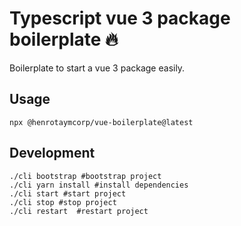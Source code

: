 # Typescript vue 3 package boilerplate 🔥
Boilerplate to start a vue 3 package easily.

## Usage
```shell
npx @henrotaymcorp/vue-boilerplate@latest
```

## Development
```shell
./cli bootstrap #bootstrap project
./cli yarn install #install dependencies
./cli start #start project
./cli stop #stop project
./cli restart  #restart project
```